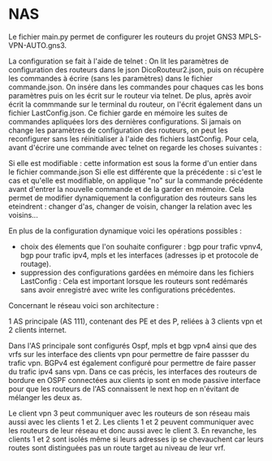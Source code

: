 # NAS
Le fichier main.py permet de configurer les routeurs du projet GNS3 MPLS-VPN-AUTO.gns3.

La configuration se fait à l'aide de telnet : On lit les paramètres de configuration des routeurs dans le json DicoRouteur2.json, puis on récupère les commandes à écrire (sans les paramètres) dans le fichier commande.json. On insére dans les commandes pour chaques cas les bons paramètres puis on les écrit sur le routeur via telnet. De plus, après avoir écrit la commmande sur le terminal du routeur, on l'écrit également dans un fichier LastConfig.json. Ce fichier garde en mémoire les suites de commandes apliquées lors des dernières configurations. Si jamais on change les paramètres de configuration des routeurs, on peut les reconfigurer sans les réinitialiser à l'aide des fichiers lastConfig. Pour cela, avant d'écrire une commande avec telnet on regarde les choses suivantes :

Si elle est modifiable : cette information est sous la forme d'un entier dans le fichier commande.json
Si elle est différente que la précédente : si c'est le cas et qu'elle est modifiable, on applique "no" sur la commande précédente avant d'entrer la nouvelle commande et de la garder en mémoire. Cela permet de modifier dynamiquement la configuration des routeurs sans les eteindrent : changer d'as, changer de voisin, changer la relation avec les voisins...

En plus de la configuration dynamique voici les opérations possibles :
  - choix des élements que l'on souhaite configurer :  bgp pour trafic vpnv4, bgp pour trafic ipv4, mpls et les interfaces (adresses ip et protocole de routage).
  - suppression des configurations gardées en mémoire dans les fichiers LastConfig : Cela est important lorsque les routeurs sont redémarés sans avoir enregistré avec write les configurations précédentes.

    
Concernant le réseau voici son architecture :

1 AS principale (AS 111), contenant des PE et des P, reliées à 3 clients vpn et 2 clients internet.

Dans l'AS principale sont configurés Ospf, mpls et bgp vpn4  ainsi que des vrfs sur les interface des clients vpn pour permettre de faire passser du trafic vpn. BGPv4 est également configuré pour permettre de faire passer du trafic ipv4 sans vpn. Dans ce cas précis, les interfaces des routeurs de bordure en OSPF connectées aux clients ip sont en mode passive interface pour que les routeurs de l'AS connaissent le next hop en n'évitant de mélanger les deux as.

Le client vpn 3 peut communiquer avec les routeurs de son réseau mais aussi avec les clients 1 et 2. Les clients 1 et 2 peuvent communiquer avec les routeurs de leur réseau et donc aussi avec le client 3. En revanche, les clients 1 et 2 sont isolés même si leurs adresses ip se chevauchent car leurs routes sont distinguées pas un route target au niveau de leur vrf.
